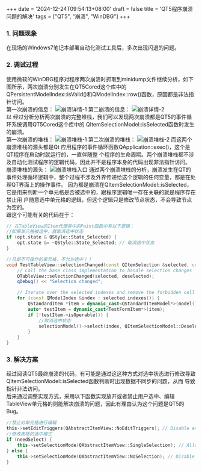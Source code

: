 +++
date = '2024-12-24T09:54:13+08:00'
draft = false
title = 'QT5程序崩溃问题的解决'
tags = ["QT5", "崩溃", "WinDBG"]
+++

### 1\. 问题现象
在现场的Windows7笔记本部署自动化测试工具后，多次出现闪退的问题。<br>

### 2\. 调试过程
使用微软的WinDBG程序对程序两次崩溃时抓取到minidump文件继续分析，如下图所示，两次崩溃分别发生在QT5Cored这个库中的
QPersistentModelIndex::isValid()和QModelIndex::row()函数，原因都是非法指针访问。<br>
第一次崩溃的信息：
![崩溃详情-1](../images/QT5程序崩溃问题的解决/崩溃详情-1.png "崩溃详情-1")
第二崩溃的信息：
![崩溃详情-2](../images/QT5程序崩溃问题的解决/崩溃详情-2.png "崩溃详情-2")
<br>以
经过分析分析两次崩溃的完整堆栈，我们可以发现两次崩溃都是QT5的事件循环系统调用QT5Cored这个库中的
QItemSelectionModel::isSelected函数时发生的崩溃。<br>
第一次崩溃的堆栈：
![崩溃堆栈-1](../images/QT5程序崩溃问题的解决/崩溃堆栈-1.png "崩溃堆栈-1")
第二次崩溃的堆栈：
![崩溃堆栈-2](../images/QT5程序崩溃问题的解决/崩溃堆栈-1.png "崩溃堆栈-2")
而这两个崩溃堆栈的源头都是Qt 应用程序的事件循环函数QApplication::exec()，这个是QT程序在启动时就运行的，一直伴随整
个程序的生命周期。两个崩溃堆栈都不涉及自动化测试程序的逻辑代码，因此并不是程序本身的代码出现非法指针访问。
崩溃堆栈的源头：
![崩溃堆栈入口](../images/QT5程序崩溃问题的解决/崩溃堆栈入口.png "崩溃堆栈入口")
通过两个崩溃堆栈的分析，崩溃发生在QT的事件处理循环逻辑中，整个过程不涉及外界传递给这个逻辑的任何变量，都是在处理QT界面上的操作事件。
因为都是崩溃在QItemSelectionModel::isSelected，它是用来判断一个单元格是否被选中的，跟程序逻辑唯一存在关联的就是程序存在禁止用
户随意选中单元格的逻辑，但这个逻辑只是修改节点状态，不会导致节点为空的。<br>
跟这个可能有关的代码在于：
```C++
// 在TableView的Item代理类中的Paint函数中有以下逻辑：
//如果单元格被选中，就取消选中状态
if (opt.state & QStyle::State_Selected) {
    opt.state &= ~QStyle::State_Selected; // 取消选中状态
}
```
```C++
//凡是不可操作的单元格，不允许选中！！
void TestTableView::selectionChanged(const QItemSelection &selected, const QItemSelection &deselected) {
    // Call the base class implementation to handle selection changes
    QTableView::selectionChanged(selected, deselected);
    qDebug() << "Selection changed";

    // Iterate over the selected indexes and remove the forbidden cell from the selection
    for (const QModelIndex &index : selected.indexes()) {
        QStandardItem *item = dynamic_cast<QStandardItemModel*>(model())->itemFromIndex(index);
        auto* testItem = dynamic_cast<TestFormItem*>(item);
        if (!testItem->isOperable()) {
            //取消选中状态
            selectionModel()->select(index, QItemSelectionModel::Deselect);
        }
    }
}
```
### 3\. 解决方案
经过阅读QT5最终崩溃的代码，有可能是通过这这种方式对选中状态进行修改导致QItemSelectionModel::isSelected函数判断时出现数据不同步的问题，从而
导致指针非法访问。<br>
后来通过调整实现方式，采用以下函数实现放开或者禁止用户选中、编辑TableView单元格的则能解决崩溃的问题，因此有理由认为这个问题是QT5的Bug。
```C++
//禁止对单元格进行编辑
this->setEditTriggers(QAbstractItemView::NoEditTriggers); // Disable editing
//修改表格的选中模式
if (needSelect) {
    this->setSelectionMode(QAbstractItemView::SingleSelection); // Allow single selection
} else {
    this->setSelectionMode(QAbstractItemView::NoSelection); // Disable selection
}
```
